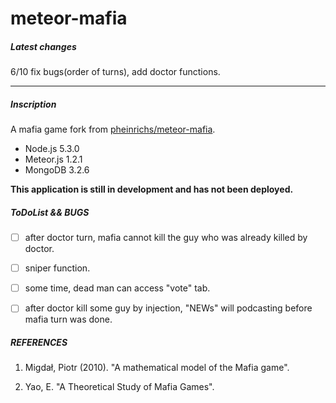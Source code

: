 # meteor-mafia

##### Latest changes
6/10 fix bugs(order of turns), add doctor functions.

--------
##### Inscription
A mafia game fork from [pheinrichs/meteor-mafia](https://github.com/pheinrichs/meteor-mafia).

- Node.js 5.3.0
- Meteor.js 1.2.1
- MongoDB 3.2.6

**This application is still in development and has not been deployed.**

##### ToDoList && BUGS
- [ ] after doctor turn, mafia cannot kill the guy who was already killed by doctor.

- [ ] sniper function.

- [ ] some time, dead man can access "vote" tab.

- [ ] after doctor kill some guy by injection, "NEWs" will podcasting before mafia turn was done.


##### REFERENCES
1. Migdał, Piotr (2010). "A mathematical model of the Mafia game".

2. Yao, E. "A Theoretical Study of Mafia Games".
